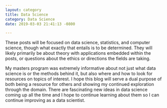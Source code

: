 ```yaml
---
layout: category
title: Data Science
category: Data Science
date: 2019-03-03 21:41:13 -0800

---
```

These posts will be focused on data science, statistics, and computer science, though what exactly that entails is to be determined. They will likely primarily be about theory with applications embedded within the posts, or questions about the ethics or directions the fields are taking.

My masters program was extremely informative about not just what data science is or the methods behind it, but also where and how to look for resources on topics of interest. I hope this blog will serve a dual purpose of both being a resource for others and showing my continued exploration through the domain. There are fascinating new ideas in data science coming up all the time and I hope to continue learning about them so I can continue improving as a data scientist.